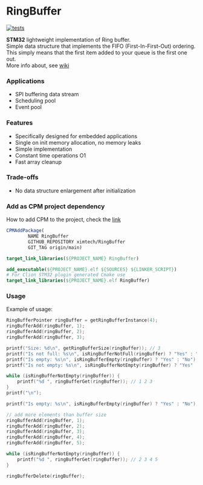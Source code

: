 # RingBuffer

[![tests](https://github.com/ximtech/RingBuffer/actions/workflows/cmake-ci.yml/badge.svg)](https://github.com/ximtech/RingBuffer/actions/workflows/cmake-ci.yml)

**STM32** lightweight implementation of Ring buffer.\
Simple data structure that implements the FIFO (First-In-First-Out) ordering. 
This simply means that the first item added to your queue is the first one out.\
More info about, see [wiki](https://en.wikipedia.org/wiki/Circular_buffer)

### Applications
- SPI buffering data stream
- Scheduling pool
- Event pool

### Features
- Specifically designed for embedded applications
- Single on init memory allocation, no memory leaks
- Simple implementation
- Constant time operations O1
- Fast array cleanup

### Trade-offs
- No data structure enlargement after initialization

### Add as CPM project dependency
How to add CPM to the project, check the [link](https://github.com/cpm-cmake/CPM.cmake)
```cmake
CPMAddPackage(
        NAME RingBuffer
        GITHUB_REPOSITORY ximtech/RingBuffer
        GIT_TAG origin/main)

target_link_libraries(${PROJECT_NAME} RingBuffer)
```
```cmake
add_executable(${PROJECT_NAME}.elf ${SOURCES} ${LINKER_SCRIPT})
# For Clion STM32 plugin generated Cmake use 
target_link_libraries(${PROJECT_NAME}.elf RingBuffer)
```

### Usage
Example of usage:
```C
RingBufferPointer ringBuffer = getRingBufferInstance(4);
ringBufferAdd(ringBuffer, 1);
ringBufferAdd(ringBuffer, 2);
ringBufferAdd(ringBuffer, 3);

printf("Size: %d\n", getRingBufferSize(ringBuffer)); // 3
printf("Is not full: %s\n", isRingBufferNotFull(ringBuffer) ? "Yes" : "No"); // Yes
printf("Is empty: %s\n", isRingBufferEmpty(ringBuffer) ? "Yes" : "No"); // No
printf("Is not empty: %s\n", isRingBufferNotEmpty(ringBuffer) ? "Yes" : "No"); // Yes

while (isRingBufferNotEmpty(ringBuffer)) {
    printf("%d ", ringBufferGet(ringBuffer)); // 1 2 3
}
printf("\n");

printf("Is empty: %s\n", isRingBufferEmpty(ringBuffer) ? "Yes" : "No"); // Yes

// add more elements than buffer size
ringBufferAdd(ringBuffer, 1);
ringBufferAdd(ringBuffer, 2);
ringBufferAdd(ringBuffer, 3);
ringBufferAdd(ringBuffer, 4);
ringBufferAdd(ringBuffer, 5);

while (isRingBufferNotEmpty(ringBuffer)) {
    printf("%d ", ringBufferGet(ringBuffer)); // 2 3 4 5
}

ringBufferDelete(ringBuffer);
```
